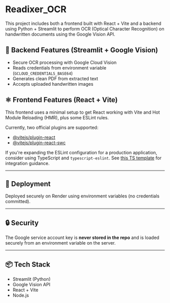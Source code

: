 # Readixer_OCR

This project includes both a frontend built with React + Vite and a backend using Python + Streamlit to perform OCR (Optical Character Recognition) on handwritten documents using the Google Vision API.

## 🧠 Backend Features (Streamlit + Google Vision)
- Secure OCR processing with Google Cloud Vision
- Reads credentials from environment variable (`GCLOUD_CREDENTIALS_BASE64`)
- Generates clean PDF from extracted text
- Accepts uploaded handwritten images

## ⚛️ Frontend Features (React + Vite)
This frontend uses a minimal setup to get React working with Vite and Hot Module Reloading (HMR), plus some ESLint rules.

Currently, two official plugins are supported:
- [@vitejs/plugin-react](https://github.com/vitejs/vite-plugin-react/blob/main/packages/plugin-react)
- [@vitejs/plugin-react-swc](https://github.com/vitejs/vite-plugin-react/blob/main/packages/plugin-react-swc)

If you're expanding the ESLint configuration for a production application, consider using TypeScript and `typescript-eslint`. See [this TS template](https://github.com/vitejs/vite/tree/main/packages/create-vite/template-react-ts) for integration guidance.

---

## 🚀 Deployment
Deployed securely on Render using environment variables (no credentials committed).

---

## 🔒 Security
The Google service account key is **never stored in the repo** and is loaded securely from an environment variable on the server.

---

## 📦 Tech Stack
- Streamlit (Python)
- Google Vision API
- React + Vite
- Node.js
